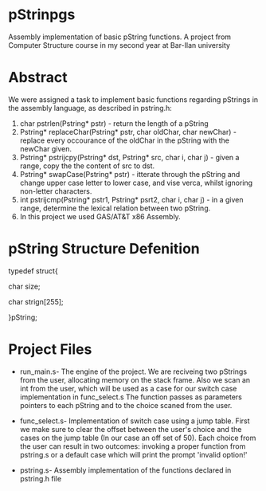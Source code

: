 # pStrinpgs
Assembly implementation of basic pString functions. A project from Computer Structure course in my second year at Bar-Ilan university

# Abstract
We were assigned a task to implement basic functions regarding pStrings in the assembly language, as described in pstring.h:
1. char pstrlen(Pstring* pstr) - return the length of a pString
2. Pstring* replaceChar(Pstring* pstr, char oldChar, char newChar) - replace every occourance of the oldChar in the pString with the newChar given.
3. Pstring* pstrijcpy(Pstring* dst, Pstring* src, char i, char j) - given a range, copy the the content of src to dst.
4. Pstring* swapCase(Pstring* pstr) - itterate through the pString and change upper case letter to lower case, and vise verca, whilst ignoring non-letter characters.
5. int pstrijcmp(Pstring* pstr1, Pstring* psrt2, char i, char j) - in a given range, determine the lexical relation between two pString.
6. In this project we used GAS/AT&T x86 Assembly.

# pString Structure Defenition
typedef struct{ 

char size; 

char strign[255]; 

}pString;

# Project Files
- run_main.s- 
The engine of the project. We are reciveing two pStrings from the user, allocating memory on the stack frame. Also we scan an int from the user, which will be used as a case for our switch case implementation in func_select.s
The function passes as parameters pointers to each pString and to the choice scaned from the user.

- func_select.s- 
Implementation of switch case using a jump table. First we make sure to clear the offset between the user's choice and the cases on the jump table (In our case an off set of 50).
Each choice from the user can result in two outcomes: invoking a proper function from pstring.s or a default case which will print the prompt 'invalid option!'

- pstring.s- 
Assembly implementation of the functions declared in pstring.h file
